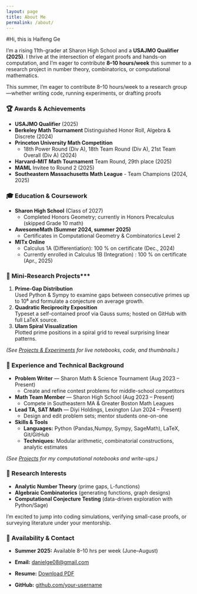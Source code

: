 ```yaml
---
layout: page
title: About Me
permalink: /about/
---
```


#Hi, this is Haifeng Ge

I’m a rising 11th-grader at Sharon High School and a **USAJMO Qualifier (2025)**.  I thrive at the intersection of elegant proofs and hands-on computation, and I’m eager to contribute **8–10 hours/week** this summer to a research project in number theory, combinatorics, or computational mathematics.


This summer, I’m eager to contribute 8–10 hours/week to a research group—whether writing code, running experiments, or drafting proofs


### 🏆 Awards & Achievements
- **USAJMO Qualifier** (2025)  
- **Berkeley Math Tournament** Distinguished Honor Roll, Algebra & Discrete (2024)  
- **Princeton University Math Competition**  
  - 18th Power Round (Div A), 18th Team Round (Div A), 21st Team Overall (Div A) (2024)  
- **Harvard–MIT Math Tournament** Team Round, 29th place (2025)  
- **MAML** Invitee to Round 2 (2025)  
- **Southeastern Massachusetts Math League** - Team Champions (2024, 2025)
 
### 🎓 Education & Coursework
- **Sharon High School** (Class of 2027)  
  - Completed Honors Geometry; currently in Honors Precalculus (skipped Grade 10 math)  
- **AwesomeMath (Summer 2024, summer 2025)**  
  - Certificates in Computational Geometry & Combinatorics Level 2
- **MITx Online**  
  - Calculus 1A (Differentiation): 100 % on certificate (Dec., 2024)  
  - Currently enrolled in Calculus 1B (Integration) : 100 % on certificate (Apr., 2025)  

### 🔬 Mini-Research Projects***

1. **Prime-Gap Distribution**  
   Used Python & Sympy to examine gaps between consecutive primes up to 10⁶ and formulate a conjecture on average growth.  
2. **Quadratic Reciprocity Exposition**  
   Typeset a self-contained proof via Gauss sums; hosted on GitHub with full LaTeX source.  
3. **Ulam Spiral Visualization**  
   Plotted prime positions in a spiral grid to reveal surprising linear patterns.  

*(See [Projects & Experiments](/projects/) for live notebooks, code, and thumbnails.)*


### 💼 Experience and Technical Background
 
- **Problem Writer** — Sharon Math & Science Tournament (Aug 2023 – Present)  
  - Create and refine contest problems for middle-school competitors  
- **Math Team Member** — Sharon High School (Aug 2023 – Present)  
  - Compete in Southeastern MA & Greater Boston Math Leagues
- **Lead TA, SAT Math** — Diyi Holdings, Lexington (Jun 2024 – Present)  
  - Design and edit problem sets; mentor students one-on-one 
- **Skills & Tools**  
  - **Languages:** Python (Pandas,Numpy, Sympy, SageMath), LaTeX, Git/GitHub  
  - **Techniques:** Modular arithmetic, combinatorial constructions, analytic estimates

*(See [Projects](/projects/) for my computational notebooks and write-ups.)*

### 🚀 Research Interests

- **Analytic Number Theory** (prime gaps, L-functions)  
- **Algebraic Combinatorics** (generating functions, graph designs)  
- **Computational Conjecture Testing** (data-driven exploration with Python/Sage)  

I’m excited to jump into coding simulations, verifying small-case proofs, or surveying literature under your mentorship.



### 🤝 Availability & Contact

- **Summer 2025:** Available 8–10 hrs per week (June–August) 

- **Email:** [danielge08@gmail.com](mailto:danielge08@gmail.com)  
- **Resume:** [Download PDF](/DanielGe_Math_Resume.pdf)  
- **GitHub:** [github.com/your-username](https://github.com/your-username)  

